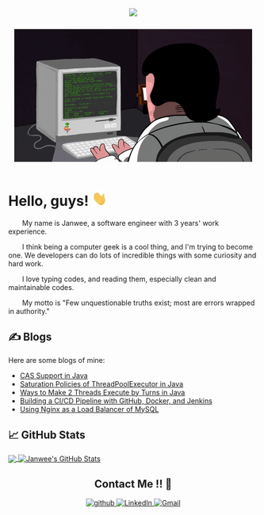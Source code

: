 <!-- 动态打字效果 -->
<h1 align="center">
  <a href="https://sunguoqi.com/">
    <img src="https://readme-typing-svg.herokuapp.com/?lines=%22Exception...Error...%22;%22Uh...Hi!A%20bit%20busy%20here...%22&center=true&size=27">
  </a>
</h1>

<!-- 敲代码的图片 -->
<div align="center" ><img order-radius="100px" src="https://github.com/janwee-sha/janwee-sha/blob/main/material/typing_code.gif"/></div>
<br>

<!-- 自我介绍 -->
# Hello, guys! <img src="https://github.com/janwee-sha/janwee-sha/blob/main/material/wave.gif" width="30px" height="30px" />

<p>&emsp;&emsp;My name is Janwee, a software engineer with 3 years' work experience.</p>
<p>&emsp;&emsp;I think being a computer geek is a cool thing, and I'm trying to become one. We developers can do lots of incredible things with some curiosity and hard work.</p>
<p>&emsp;&emsp;I love typing codes, and reading them, especially clean and maintainable codes.</p>
<p>&emsp;&emsp;My motto is "Few unquestionable truths exist; most are errors wrapped in authority."</p>

## &#x270d; Blogs

Here are some blogs of mine:

<!-- BLOG-POST-LIST:START -->
- [CAS Support in Java](https://jan-wee.net/2023/04/24/cas-support-in-java/)
- [Saturation Policies of ThreadPoolExecutor in Java](https://jan-wee.net/2023/04/24/saturation-policies-of-threadpoolexecutor/)
- [Ways to Make 2 Threads Execute by Turns in Java](https://jan-wee.net/2023/04/24/ways-to-make-threads-execute-in-turns-in-java/)
- [Building a CI/CD Pipeline with GitHub, Docker, and Jenkins](https://jan-wee.net/2023/04/24/building-a-cicd-pipeline-using-jenkins-docker-and-github/)
- [Using Nginx as a Load Balancer of MySQL](https://jan-wee.net/2023/04/24/using-nginx-as-a-load-balancer-of-mysql/)

<!-- BLOG-POST-LIST:END -->

## &#x1f4c8; GitHub Stats

<a href="https://github.com/janwee-sha/janwee-sha">
  <img align="center" src="https://github-readme-stats.vercel.app/api/top-langs/?username=janwee-sha&hide=java,html,tex&title_color=ffffff&text_color=c9cacc&icon_color=2bbc8a&bg_color=1d1f21&langs_count=3" />
</a>
<a href="https://github.com/janwee-sha/janwee-sha">
  <img align="center" src="https://github-readme-stats.vercel.app/api?username=janwee-sha&show_icons=true&line_height=27&count_private=true&title_color=ffffff&text_color=c9cacc&icon_color=2bbc8a&bg_color=1d1f21" alt="Janwee's GitHub Stats" />
</a>

<h2 align="center">Contact Me !! 🤝</h2> 

<p align="center">
  <!-- GitHub -->
  <a href="https://github.com/janwee-sha" target="_blank">
    <img src=https://img.shields.io/badge/github-%2324292e.svg?&style=for-the-badge&logo=github&logoColor=white alt=github style="margin-bottom: 5px;" />
  </a>
  <!-- LinkedIn -->
  <a href="https://www.linkedin.cn/incareer/in/janwee-sha-230577212" target="_blank">
    <img alt="LinkedIn" src="https://img.shields.io/badge/linkedin%20-%230077B5.svg?&style=for-the-badge&logo=linkedin&logoColor=white"/>
  </a>
  <!-- Gmail -->
  <a href="mailto:janweesha@gmail.com">
    <img alt="Gmail" src="https://img.shields.io/badge/Gmail-D14836?style=for-the-badge&logo=gmail&logoColor=white" />
  </a>
</p>
